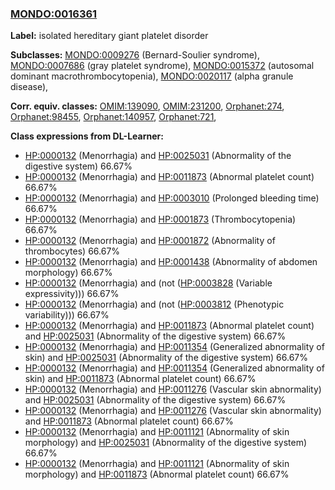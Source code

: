 
### [MONDO:0016361](http://purl.obolibrary.org/obo/MONDO_0016361)
**Label:** isolated hereditary giant platelet disorder

**Subclasses:** [MONDO:0009276](http://purl.obolibrary.org/obo/MONDO_0009276) (Bernard-Soulier syndrome), [MONDO:0007686](http://purl.obolibrary.org/obo/MONDO_0007686) (gray platelet syndrome), [MONDO:0015372](http://purl.obolibrary.org/obo/MONDO_0015372) (autosomal dominant macrothrombocytopenia), [MONDO:0020117](http://purl.obolibrary.org/obo/MONDO_0020117) (alpha granule disease), 

**Corr. equiv. classes:** [OMIM:139090](http://purl.obolibrary.org/obo/OMIM_139090), [OMIM:231200](http://purl.obolibrary.org/obo/OMIM_231200), [Orphanet:274](http://www.orpha.net/ORDO/Orphanet_274), [Orphanet:98455](http://www.orpha.net/ORDO/Orphanet_98455), [Orphanet:140957](http://www.orpha.net/ORDO/Orphanet_140957), [Orphanet:721](http://www.orpha.net/ORDO/Orphanet_721), 

**Class expressions from DL-Learner:**

- [HP:0000132](http://purl.obolibrary.org/obo/HP_0000132) (Menorrhagia) and [HP:0025031](http://purl.obolibrary.org/obo/HP_0025031) (Abnormality of the digestive system) 66.67%
- [HP:0000132](http://purl.obolibrary.org/obo/HP_0000132) (Menorrhagia) and [HP:0011873](http://purl.obolibrary.org/obo/HP_0011873) (Abnormal platelet count) 66.67%
- [HP:0000132](http://purl.obolibrary.org/obo/HP_0000132) (Menorrhagia) and [HP:0003010](http://purl.obolibrary.org/obo/HP_0003010) (Prolonged bleeding time) 66.67%
- [HP:0000132](http://purl.obolibrary.org/obo/HP_0000132) (Menorrhagia) and [HP:0001873](http://purl.obolibrary.org/obo/HP_0001873) (Thrombocytopenia) 66.67%
- [HP:0000132](http://purl.obolibrary.org/obo/HP_0000132) (Menorrhagia) and [HP:0001872](http://purl.obolibrary.org/obo/HP_0001872) (Abnormality of thrombocytes) 66.67%
- [HP:0000132](http://purl.obolibrary.org/obo/HP_0000132) (Menorrhagia) and [HP:0001438](http://purl.obolibrary.org/obo/HP_0001438) (Abnormality of abdomen morphology) 66.67%
- [HP:0000132](http://purl.obolibrary.org/obo/HP_0000132) (Menorrhagia) and (not ([HP:0003828](http://purl.obolibrary.org/obo/HP_0003828) (Variable expressivity))) 66.67%
- [HP:0000132](http://purl.obolibrary.org/obo/HP_0000132) (Menorrhagia) and (not ([HP:0003812](http://purl.obolibrary.org/obo/HP_0003812) (Phenotypic variability))) 66.67%
- [HP:0000132](http://purl.obolibrary.org/obo/HP_0000132) (Menorrhagia) and [HP:0011873](http://purl.obolibrary.org/obo/HP_0011873) (Abnormal platelet count) and [HP:0025031](http://purl.obolibrary.org/obo/HP_0025031) (Abnormality of the digestive system) 66.67%
- [HP:0000132](http://purl.obolibrary.org/obo/HP_0000132) (Menorrhagia) and [HP:0011354](http://purl.obolibrary.org/obo/HP_0011354) (Generalized abnormality of skin) and [HP:0025031](http://purl.obolibrary.org/obo/HP_0025031) (Abnormality of the digestive system) 66.67%
- [HP:0000132](http://purl.obolibrary.org/obo/HP_0000132) (Menorrhagia) and [HP:0011354](http://purl.obolibrary.org/obo/HP_0011354) (Generalized abnormality of skin) and [HP:0011873](http://purl.obolibrary.org/obo/HP_0011873) (Abnormal platelet count) 66.67%
- [HP:0000132](http://purl.obolibrary.org/obo/HP_0000132) (Menorrhagia) and [HP:0011276](http://purl.obolibrary.org/obo/HP_0011276) (Vascular skin abnormality) and [HP:0025031](http://purl.obolibrary.org/obo/HP_0025031) (Abnormality of the digestive system) 66.67%
- [HP:0000132](http://purl.obolibrary.org/obo/HP_0000132) (Menorrhagia) and [HP:0011276](http://purl.obolibrary.org/obo/HP_0011276) (Vascular skin abnormality) and [HP:0011873](http://purl.obolibrary.org/obo/HP_0011873) (Abnormal platelet count) 66.67%
- [HP:0000132](http://purl.obolibrary.org/obo/HP_0000132) (Menorrhagia) and [HP:0011121](http://purl.obolibrary.org/obo/HP_0011121) (Abnormality of skin morphology) and [HP:0025031](http://purl.obolibrary.org/obo/HP_0025031) (Abnormality of the digestive system) 66.67%
- [HP:0000132](http://purl.obolibrary.org/obo/HP_0000132) (Menorrhagia) and [HP:0011121](http://purl.obolibrary.org/obo/HP_0011121) (Abnormality of skin morphology) and [HP:0011873](http://purl.obolibrary.org/obo/HP_0011873) (Abnormal platelet count) 66.67%


